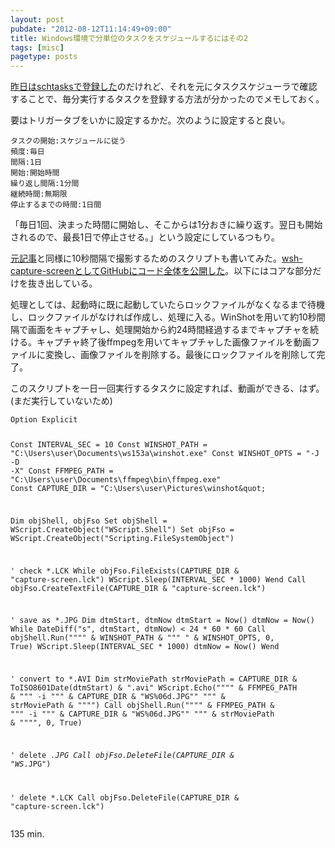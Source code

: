 ```yaml
---
layout: post
pubdate: "2012-08-12T11:14:49+09:00"
title: Windows環境で分単位のタスクをスケジュールするにはその2
tags: [misc]
pagetype: posts
---
```


[昨日はschtasksで登録した](http://bouzuya.github.com/2012/08/11/schtasks.html)のだけれど、それを元にタスクスケジューラで確認することで、毎分実行するタスクを登録する方法が分かったのでメモしておく。

要はトリガータブをいかに設定するかだ。次のように設定すると良い。

    タスクの開始:スケジュールに従う
    頻度:毎日
    間隔:1日
    開始:開始時間
    繰り返し間隔:1分間
    継続時間:無期限
    停止するまでの時間:1日間

「毎日1回、決まった時間に開始し、そこからは1分おきに繰り返す。翌日も開始されるので、最長1日で停止させる。」という設定にしているつもり。


[元記事](http://d.hatena.ne.jp/nishiohirokazu/20120731/1343745529)と同様に10秒間隔で撮影するためのスクリプトも書いてみた。[wsh-capture-screenとしてGitHubにコード全体を公開した](https://github.com/bouzuya/wsh-capture-screen)。以下にはコアな部分だけを抜き出している。

処理としては、起動時に既に起動していたらロックファイルがなくなるまで待機し、ロックファイルがなければ作成し、処理に入る。WinShotを用いて約10秒間隔で画面をキャプチャし、処理開始から約24時間経過するまでキャプチャを続ける。キャプチャ終了後ffmpegを用いてキャプチャした画像ファイルを動画ファイルに変換し、画像ファイルを削除する。最後にロックファイルを削除して完了。

このスクリプトを一日一回実行するタスクに設定すれば、動画ができる、はず。(まだ実行していないため)

<div><script src="https://gist.github.com/3329732.js?file=capture-screen.vbs"></script><noscript><pre><code>Option Explicit

Const INTERVAL_SEC = 10
Const WINSHOT_PATH = &quot;C:\Users\user\Documents\ws153a\winshot.exe&quot;
Const WINSHOT_OPTS = &quot;-J -D -X&quot;
Const FFMPEG_PATH = &quot;C:\Users\user\Documents\ffmpeg\bin\ffmpeg.exe&quot;
Const CAPTURE_DIR = &quot;C:\Users\user\Pictures\winshot\&quot;

Dim objShell, objFso
Set objShell = WScript.CreateObject(&quot;WScript.Shell&quot;)
Set objFso = WScript.CreateObject(&quot;Scripting.FileSystemObject&quot;)

' check *.LCK
While objFso.FileExists(CAPTURE_DIR &amp; &quot;capture-screen.lck&quot;)
    WScript.Sleep(INTERVAL_SEC * 1000)
Wend
Call objFso.CreateTextFile(CAPTURE_DIR &amp; &quot;capture-screen.lck&quot;)

' save as *.JPG
Dim dtmStart, dtmNow
dtmStart = Now()
dtmNow = Now()
While DateDiff(&quot;s&quot;, dtmStart, dtmNow) &lt; 24 * 60 * 60
    Call objShell.Run(&quot;&quot;&quot;&quot; &amp; WINSHOT_PATH &amp; &quot;&quot;&quot; &quot; &amp; WINSHOT_OPTS, 0, True)
    WScript.Sleep(INTERVAL_SEC * 1000)
    dtmNow = Now()
Wend

' convert to *.AVI
Dim strMoviePath
strMoviePath = CAPTURE_DIR &amp; ToISO8601Date(dtmStart) &amp; &quot;.avi&quot;
WScript.Echo(&quot;&quot;&quot;&quot; &amp; FFMPEG_PATH &amp; &quot;&quot;&quot; -i &quot;&quot;&quot; &amp; CAPTURE_DIR &amp; &quot;WS%06d.JPG&quot;&quot; &quot;&quot;&quot; &amp; strMoviePath &amp; &quot;&quot;&quot;&quot;)
Call objShell.Run(&quot;&quot;&quot;&quot; &amp; FFMPEG_PATH &amp; &quot;&quot;&quot; -i &quot;&quot;&quot; &amp; CAPTURE_DIR &amp; &quot;WS%06d.JPG&quot;&quot; &quot;&quot;&quot; &amp; strMoviePath &amp; &quot;&quot;&quot;&quot;, 0, True)

' delete *.JPG
Call objFso.DeleteFile(CAPTURE_DIR &amp; &quot;WS*.JPG&quot;)

' delete *.LCK
Call objFso.DeleteFile(CAPTURE_DIR &amp; &quot;capture-screen.lck&quot;)</code></pre></noscript></div>

135 min.

